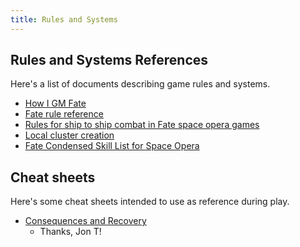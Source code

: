 ```yaml
---
title: Rules and Systems
---
```


## Rules and Systems References

Here's a list of documents describing game rules and systems.

* [How I GM Fate](/rules-and-systems/how-i-gm-fate)
* [Fate rule reference](/rules-and-systems/fate-rules-reference)
* [Rules for ship to ship combat in Fate space opera games](rules-and-systems/rules-for-ship-to-ship-combat-fate-space-opera)
* [Local cluster creation](/rules-and-systems/local-cluster-creation)
* [Fate Condensed Skill List for Space Opera](/rules-and-systems/fate-condensed-skill-list-for-space-opera)

## Cheat sheets

Here's some cheat sheets intended to use as reference during play.

* [Consequences and Recovery](/rules-and-systems/cheat-sheets/consequences-and-recovery)
  * Thanks, Jon T!

